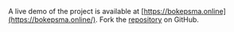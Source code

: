 A live demo of the project is available at [https://bokepsma.online](https://bokepsma.online/).
Fork the [repository](https://github.com/cripsmr/bokepsmaonline) on GitHub.